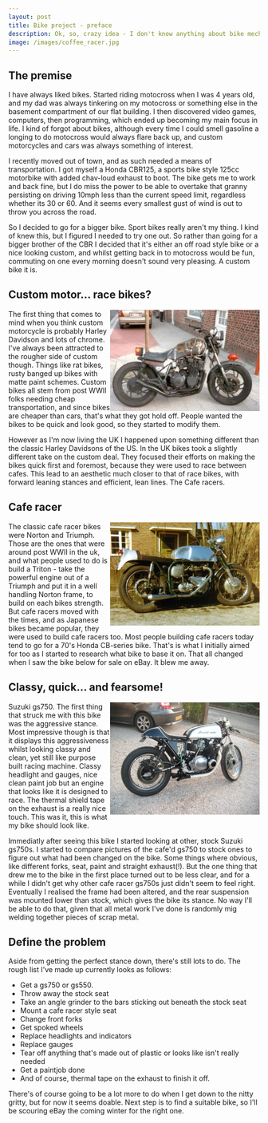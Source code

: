 ```yaml
---
layout: post
title: Bike project - preface
description: Ok, so, crazy idea - I don't know anything about bike mechanics, but I'm going to build (sort of) a bike. It's something I've always wanted to do...
image: /images/coffee_racer.jpg
---
```


## The premise
I have always liked bikes. Started riding motocross when I was 4 years old, and my dad was always tinkering on my motocross or something else in the basement compartment of our flat building. I then discovered video games, computers, then programming, which ended up becoming my main focus in life. I kind of forgot about bikes, although every time I could smell gasoline a longing to do motocross would always flare back up, and custom motorcycles and cars was always something of interest.

I recently moved out of town, and as such needed a means of transportation. I got myself a Honda CBR125, a sports bike style 125cc motorbike with added chav-loud exhaust to boot. The bike gets me to work and back fine, but I do miss the power to be able to overtake that granny persisting on driving 10mph less than the current speed limit, regardless whether its 30 or 60. And it seems every smallest gust of wind is out to throw you across the road.

So I decided to go for a bigger bike. Sport bikes really aren't my thing. I kind of knew this, but I figured I needed to try one out. So rather than going for a bigger brother of the CBR I decided that it's either an off road style bike or a nice looking custom, and whilst getting back in to motocross would be fun, commuting on one every morning doesn't sound very pleasing. A custom bike it is.

## Custom motor... race bikes?
<img src="/images/rat_bike.jpg" align="right" width="300" />

The first thing that comes to mind when you think custom motorcycle is probably Harley Davidson and lots of chrome. I've always been attracted to the rougher side of custom though. Things like rat bikes, rusty banged up bikes with matte paint schemes. Custom bikes all stem from post WWII folks needing cheap transportation, and since bikes are cheaper than cars, that's what they got hold off. People wanted the bikes to be quick and look good, so they started to modify them.

However as I'm now living the UK I happened upon something different than the classic Harley Davidsons of the US. In the UK bikes took a slightly different take on the custom deal. They focused their efforts on making the bikes quick first and foremost, because they were used to race between cafes. This lead to an aesthetic much closer to that of race bikes, with forward leaning stances and efficient, lean lines. The Cafe racers.

## Cafe racer
<img src="/images/triton.jpg" align="right"  width="300" />

The classic cafe racer bikes were Norton and Triumph. Those are the ones that were around post WWII in the uk, and what people used to do is build a Triton - take the powerful engine out of a Triumph and put it in a well handling Norton frame, to build on each bikes strength. But cafe racers moved with the times, and as Japanese bikes became popular, they were used to build cafe racers too. Most people building cafe racers today tend to go for a 70's Honda CB-series bike. That's is what I initially aimed for too as I started to research what bike to base it on. That all changed when I saw the bike below for sale on eBay. It blew me away.

## Classy, quick... and fearsome!
<a href="/images/suzuki.jpg"> <img src="/images/suzuki.jpg" align="right" width="300" /> </a>

Suzuki gs750. The first thing that struck me with this bike was the aggressive stance. Most impressive though is that it displays this aggressiveness whilst looking classy and clean, yet still like purpose built racing machine. Classy headlight and gauges, nice clean paint job but an engine that looks like it is designed to race. The thermal shield tape on the exhaust is a really nice touch. This was it, this is what my bike should look like.

Immediatly after seeing this bike I started looking at other, stock Suzuki gs750s. I started to compare pictures of the cafe'd gs750 to stock ones to figure out what had been changed on the bike. Some things where obvious, like different forks, seat, paint and straight exhaust(!). But the one thing that drew me to the bike in the first place turned out to be less clear, and for a while I didn't get why other cafe racer gs750s just didn't seem to feel right. Eventually I realised the frame had been altered, and the rear suspension was mounted lower than stock, which gives the bike its stance. No way I'll be able to do that, given that all metal work I've done is randomly mig welding together pieces of scrap metal. 

## Define the problem
Aside from getting the perfect stance down, there's still lots to do. The rough list I've made up currently looks as follows:

* Get a gs750 or gs550.
* Throw away the stock seat
* Take an angle grinder to the bars sticking out beneath the stock seat
* Mount a cafe racer style seat
* Change front forks
* Get spoked wheels
* Replace headlights and indicators
* Replace gauges
* Tear off anything that's made out of plastic or looks like isn't really needed
* Get a paintjob done
* And of course, thermal tape on the exhaust to finish it off.

There's of course going to be a lot more to do when I get down to the nitty gritty, but for now it seems doable. Next step is to find a suitable bike, so I'll be scouring eBay the coming winter for the right one.